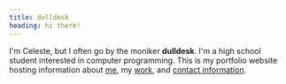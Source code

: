 ```yaml
---
title: dulldesk
heading: hi there!
---
```


I'm Celeste, but I often go by the moniker **dulldesk**. I'm a high school student interested in computer programming. This is my portfolio website hosting information about [me](/about), my [work](/work), and [contact information](/contact). 
